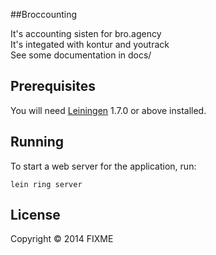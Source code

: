 ##Broccounting  

It's accounting sisten for bro.agency  
It's integated with kontur and youtrack  
See some documentation in docs/  

## Prerequisites

You will need [Leiningen][1] 1.7.0 or above installed.

[1]: https://github.com/technomancy/leiningen

## Running

To start a web server for the application, run:

    lein ring server

## License

Copyright © 2014 FIXME
